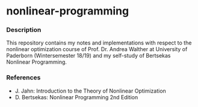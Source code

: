 # nonlinear-programming

### Description
This repository contains my notes and implementations with respect to the nonlinear optimization course of Prof. Dr. Andrea Walther at 
University of Paderborn (Wintersemester 18/19) and my self-study of Bertsekas Nonlinear Programming.

### References
 - J. Jahn: Introduction to the Theory of Nonlinear Optimization
 - D. Bertsekas: Nonlinear Programming 2nd Edition
